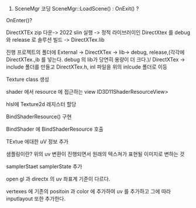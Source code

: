 1. SceneMgr  코딩
SceneMgr::LoadScene() : 
OnExit() ?

OnEnter()?

DirectXTEx zip 다운-> 2022 slin 실행 -> 정적 라이브러이인 DirectXtex 를 debug 와 release 로 솔루션 빌드 -> DirectXTex.lib

진행 프로젝트의 폴더에 External -> DirectXTex -> lib-> debug, release,(각각에 DirectXTex.,ib 를 넣는다. debug 의 lib가 당연히 용량이 더 크다.)/ DirectXTex -> include 폴더를 만들고 
DirectXTex.h, inl 파일을 위의 inlcude 폴더로 이등

Texture class 생성

shader 에서 resource 에 접근하는 view ID3D11ShaderResourceView>

hlsl에 Texture2d 레지스터 할당

BindShaderResource() 구현

BindShader 에 BindShaderResource 호출

TExtue 에대한 uV 정보 추가

샘플링이란? 위의 uv 변환이 진행되면서 원래의 텍스쳐가 표현될 이미지로 변하는 것

samplerStaet samplerState 추가

open gl 과 directx 의 uv 좌표계 기준이 다르다.

vertexes 에 기존의 positoin  과 color 에 추가하여 uv 를 추가하고 그에 따라 inputlayout 또한 추가한다.